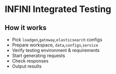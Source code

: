 # INFINI Integrated Testing

## How it works
- Pick `loadgen`,`gateway`,`elasticsearch` configs
- Prepare workspace, `data`,`configs`,`service`
- Verify testing environment & requirements
- Start generating requests
- Check responses
- Output results